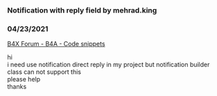 ### Notification with reply field by mehrad.king
### 04/23/2021
[B4X Forum - B4A - Code snippets](https://www.b4x.com/android/forum/threads/130039/)

hi  
i need use notification direct reply in my project but notification builder class can not support this  
please help   
thanks